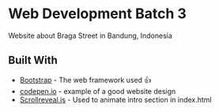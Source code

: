 # Web Development Batch 3

 Website about Braga Street in Bandung, Indonesia

## Built With

* [Bootstrap](http://http://getbootstrap.com/) - The web framework used :+1:
* [codepen.io](https://codepen.io/) - example of a good website design
* [Scrollreveal.js](https://scrollrevealjs.org/) - Used to animate intro section in index.html

